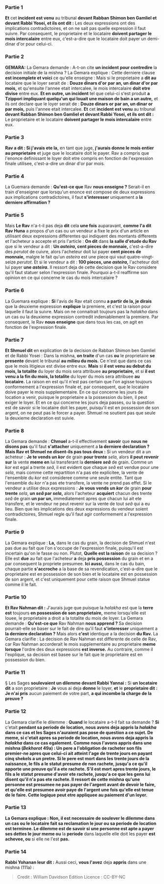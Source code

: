 
### Partie 1
<b>Et</b> cet <b>incident est venu</b> au tribunal <b>devant Rabban Shimon ben Gamliel et devant Rabbi Yosei, et ils ont dit :</b> Les deux expressions ont des implications contradictoires, et on ne sait pas quelle expression il faut suivre. Par consequent, le proprietaire et le locataire <b>doivent partager le mois intercalaire</b> entre eux, c'est-a-dire que le locataire doit payer un demi-dinar d'or pour celui-ci.

### Partie 2
<strong>GEMARA:</strong> La Gemara demande : A-t-on cite <b>un incident</b> <b>pour contredire</b> la decision initiale de la mishna ? La Gemara explique : Cette derniere clause <b>est incomplete et voici</b> ce qu'elle enseigne : Mais si</b> le proprietaire a <b>dit au</b> locataire que le loyer serait de : <b>Douze dinars d'or</b> <b>par an, un dinar d'or par mois,</b> et qu'ensuite l'annee etait intercalee, le mois intercalaire <b>doit etre divise</b> entre eux. <b>Et en outre, un incident</b> tel que celui-ci s'est produit <b>a Tzippori impliquant quelqu'un qui louait une maison de bain a un autre,</b> et ils ont declare que le loyer serait de : <b>Douze dinars or</b> <b>par an, un dinar or par mois,</b> puis l'annee etait intercalee. <b>Et</b> cet <b>incident est venu</b> au tribunal <b>devant Rabban Shimon ben Gamliel et devant Rabbi Yosei, et ils ont dit :</b> Le proprietaire et le locataire <b>doivent partager le mois intercalaire</b> entre eux.

### Partie 3
<b>Rav a dit : Si j'avais ete la,</b> en tant que juge, <b>j'aurais donne le mois entier</b> <b>au proprietaire</b> et juge que le locataire doit le payer. Rav a compris que l'enonce definissant le loyer doit etre compris en fonction de l'expression finale utilisee, c'est-a-dire un dinar d'or par mois.

### Partie 4
La Guemara demande : <b>Qu'est-ce que</b> Rav <b>nous enseigne ? </b> Serait-il en train d'enseigner que lorsqu'un enonce est compose de deux expressions aux implications contradictoires, il faut <b>s'interesser</b> uniquement a <b>la derniere affirmation ?</b>

### Partie 5
Mais <b>Le Rav</b> n'a-t-il pas deja <b>dit</b> cela <b>une fois</b> auparavant, <b>comme l'a dit Rav Huna</b> a propos d'un cas ou un vendeur a fixe le prix d'un article en utilisant deux expressions differentes qui indiquent des montants differents et l'acheteur a accepte et pris l'article : <b>On dit</b> dans <b>la salle d'etude du Rav</b> que si le vendeur a dit : <b>Un <i>asteira</i>, cent pieces de monnaie,</b> c'est-a-dire des <i>perutot</i> de cuivre, alors l'acheteur doit lui payer <b>cent pieces de monnaie,</b> malgre le fait qu'un <i>asteira</i> est une piece qui vaut quatre-vingt-seize <i>perutot</i>. Et si le vendeur a dit : <b>100 pieces, une <i>asteira</i>,</b> l'acheteur doit lui payer <b>une <i>asteira</i>.</b> Il ressort deja de cette decision que le Rav considere qu'il faut statuer selon l'expression finale. Pourquoi a-t-il reaffirme son opinion en ce qui concerne le cas du mois intercalaire ?

### Partie 6
La Guemara explique : <b>Si</b> l'avis de Rav etait connu <b>a partir de la, je dirais</b> que la deuxieme expression <b>explique</b> la premiere, et c'est la raison pour laquelle il faut la suivre. Mais on ne connaitrait toujours pas la <i>halakha</i> dans un cas ou la deuxieme expression contredit indeniablement la premiere. Par consequent, le Rav <b>nous enseigne</b> que dans tous les cas, on agit en fonction de l'expression finale.

### Partie 7
<b>Et Shmuel dit</b> en explication de la decision de Rabban Shimon ben Gamliel et de Rabbi Yosei : Dans la mishna, <b>on traite</b> d'un cas <b>ou</b> le proprietaire <b>se presente</b> devant le tribunal <b>au milieu du mois.</b> Ce n'est que dans ce cas que le mois litigieux est divise entre eux. <b>Mais</b> si <b>il est venu au debut du mois, la totalite</b> du loyer du mois sera attribuee <b>au proprietaire,</b> et si <b>il est venu a la fin du mois, la totalite</b> du loyer du mois sera attribuee <b>au locataire.</b> La raison en est qu'il n'est pas certain que l'on agisse toujours conformement a l'expression finale et, par consequent, que le locataire doive payer le mois supplementaire. En ce qui concerne les jours de location a venir, puisque le proprietaire a la possession du bien, il peut exiger le loyer. Et en ce qui concerne les jours deja passes, ou la question est de savoir si le locataire doit les payer, puisqu'il est en possession de son argent, on ne peut pas le forcer a payer. Shmuel ne soutient pas que seule la deuxieme declaration est suivie.

### Partie 8
La Gemara demande : <b>Chmuel</b> a-t-il effectivement <b>savoir</b> que <b>nous ne disons pas</b> qu'il faut <b>s'attacher</b> uniquement a <b>la derniere declaration ? Mais Rav et Shmuel ne disent-ils pas tous deux :</b> Si un vendeur dit a un acheteur : <b>Je te vends un <i>kor</i></b> de grain <b>pour trente</b> <i>sela</i>, alors <b>il peut revenir sur</b> la vente <b>meme en</b> lui transferant la <b>derniere <i>seâ</i></b> de grain. Comme un <i>kor</i> est egal a trente <i>seâ</i>, il est evident que chaque <i>seâ</i> est vendue pour une <i>sela</i>, mais comme cette repartition n'a pas ete explicitee, la vente de l'ensemble du <i>kor</i> est consideree comme une seule entite. Tant que l'ensemble du <i>kor</i> n'a pas ete transfere, la vente ne prend pas effet. Si le vendeur a utilise deux expressions : <b>Je vous vends un <i>kor</i></b> de grain <b>pour trente</b> <i>sela</i>, <b>un <i>seâ</i> par <i>sela</i>,</b> alors l'acheteur <b>acquiert</b> chacun des trente <i>seâ</i> de grain <b>un par un, </b> immediatement apres que chacun lui ait ete transfere, et le vendeur ne peut revenir sur la vente de tout <i>seâ</i> qui a eu lieu. Bien que les implications des deux expressions du vendeur soient contradictoires, Shmuel regle qu'il faut agir conformement a l'expression finale.

### Partie 9
La Gemara explique : <b>La,</b> dans le cas du grain, la decision de Shmuel n'est pas due au fait que l'on s'occupe de l'expression finale, puisqu'il est incertain qu'on le fasse ou non. Plutot, <b>Quelle est la raison</b> de sa decision ? Elle est <b>due</b> au fait que l'acheteur <b>a</b> deja <b>pris possession</b> du grain et en a par consequent la propriete presumee. <b>Ici aussi,</b> dans le cas du bain, chaque partie <b>s'accroche</b> a la base de sa revendication, c'est-a-dire que le proprietaire est en possession de son bien et le locataire est en possession de son argent, et c'est uniquement pour cette raison que Shmuel statue comme il le fait.

### Partie 10
<b>Et Rav Nahman dit :</b> J'aurais juge que puisque la <i>halakha</i> est que la <b>terre est</b> toujours <b>en possession de son proprietaire,</b> meme lorsqu'elle est louee, le proprietaire a droit a la totalite du mois de loyer. La Gemara demande : <b>Qu'est-ce que</b> Rav Nahman <b>nous apprend ? </b> Sa decision pourrait-elle se baser sur le fait de dire qu'il faut <b>s'interesser</b> uniquement a <b>la derniere declaration ?</b> Mais alors <b>c'est</b> identique a la decision <b>du Rav.</b> La Gemara clarifie : La decision de Rav Nahman est differente de celle de Rav, car Rav Nahman accorderait le mois supplementaire au proprietaire <b>meme lorsque</b> l'ordre des deux expressions <b>est inverse.</b> Au contraire, comme il l'explique, sa decision est basee sur le fait que le proprietaire est en possession du bien.

### Partie 11
§ Les Sages <b>soulevaient un dilemme devant Rabbi Yannai :</b> Si <b>un locataire dit</b> a son proprietaire : <b>Je</b> vous ai deja <b>donne</b> le loyer, <b>et</b> le <b>proprietaire dit : Je n'ai pris</b> aucun paiement de votre part, <b>a qui incombe la charge de la preuve ?</b>

### Partie 12
La Gemara clarifie le dilemme : <b>Quand</b> le locataire a-t-il fait sa demande ? <b>Si</b> c'etait <b>pendant sa <b>periode de location, nous</b> avons deja <b>appris</b> la <i>halakha</i> dans ce cas et les Sages n'auraient pas pose de question a ce sujet. De meme, <b>si</b> c'etait <b>apres sa <b>periode de location</b>, nous</b> avons deja <b>appris</b> la <i>halakha</i> dans ce cas egalement. <b>Comme nous l'avons appris</b> dans une mishna (<i>Bekhorot</i> 49a) : Un pere a l'obligation de racheter son fils premier-ne apres que celui-ci ait atteint l'age de trente jours en payant cinq shekels a un pretre. Si <b>le pere est mort dans les trente jours</b> de la naissance, le fils <b>a le statut presume de non rachete, jusqu'a ce qu'il apporte une preuve qu'il a ete rachete. </b> S'il est mort <b>apres trente jours,</b> le fils <b>a le statut presume d'avoir ete rachete, jusqu'a ce que</b> les gens <b>lui disent qu'il n'a pas ete rachete.</b> Il ressort de cette mishna qu'une personne est presumee ne pas payer de l'argent avant de devoir le faire, et qu'elle est presumee avoir paye de l'argent une fois qu'elle est tenue de le faire. Cette logique peut etre appliquee au paiement d'un loyer.

### Partie 13
La Gemara explique : <b>Non,</b> il est <b>necessaire</b> de soulever le dilemme dans un cas ou le locataire fait sa reclamation <b>le jour ou sa</b> <b>periode de location est terminee. </b> Le dilemme est de savoir <b>si une personne est apte a payer</b> ses dettes <b>le jour</b> meme ou</b> la <b>periode</b> dans laquelle elle doit les payer <b>est achevee, ou</b> si elle ne l'est <b>pas.</b>

### Partie 14
<b>Rabbi Yohanan leur dit :</b> Aussi ceci, <b>vous l'avez</b> deja <b>appris</b> dans une mishna (111a) :

>Credit : William Davidson Edition
>Licence : CC-BY-NC